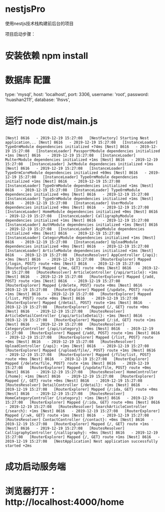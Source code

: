 # nestjsPro
使用nestjs技术栈构建前后台的项目

项目启动步骤：

# 安装依赖 npm install

# 数据库 配置
type: 'mysql',
host: 'localhost',
port: 3306,
username: 'root',
password: 'huashan211!',
database: 'lhsvs',

# 运行 node dist/main.js
## 
`[Nest] 8616   - 2019-12-19 15:27:08   [NestFactory] Starting Nest application...
[Nest] 8616   - 2019-12-19 15:27:08   [InstanceLoader] TypeOrmModule dependencies initialized +74ms
[Nest] 8616   - 2019-12-19 15:27:08   [InstanceLoader] PassportModule dependencies initialized +1ms
[Nest] 8616   - 2019-12-19 15:27:08   [InstanceLoader] MulterModule dependencies initialized +1ms
[Nest] 8616   - 2019-12-19 15:27:08   [InstanceLoader] JwtModule dependencies initialized +1ms
[Nest] 8616   - 2019-12-19 15:27:08   [InstanceLoader] TypeOrmCoreModule dependencies initialized +69ms
[Nest] 8616   - 2019-12-19 15:27:08   [InstanceLoader] TypeOrmModule dependencies initialized +1ms
[Nest] 8616   - 2019-12-19 15:27:08   [InstanceLoader] TypeOrmModule dependencies initialized +1ms
[Nest] 8616   - 2019-12-19 15:27:08   [InstanceLoader] TypeOrmModule dependencies initialized +0ms
[Nest] 8616   - 2019-12-19 15:27:08   [InstanceLoader] TypeOrmModule dependencies initialized +1ms
[Nest] 8616   - 2019-12-19 15:27:08   [InstanceLoader] UserModule dependencies initialized +0ms
[Nest] 8616   - 2019-12-19 15:27:08   [InstanceLoader] HomeModule dependencies initialized +0ms
[Nest] 8616   - 2019-12-19 15:27:08   [InstanceLoader] CalligraphyModule dependencies initialized +1ms
[Nest] 8616   - 2019-12-19 15:27:08   [InstanceLoader] AuthModule dependencies initialized +1ms
[Nest] 8616   - 2019-12-19 15:27:08   [InstanceLoader] AppModule dependencies initialized +0ms
[Nest] 8616   - 2019-12-19 15:27:08   [InstanceLoader] CategoryModule dependencies initialized +1ms
[Nest] 8616   - 2019-12-19 15:27:08   [InstanceLoader] UploadModule dependencies initialized +0ms
[Nest] 8616   - 2019-12-19 15:27:08   [InstanceLoader] ArticleModule dependencies initialized +1ms
[Nest] 8616   - 2019-12-19 15:27:08   [RoutesResolver] AppController {/api}: +3ms
[Nest] 8616   - 2019-12-19 15:27:08   [RouterExplorer] Mapped {/login, POST} route +4ms
[Nest] 8616   - 2019-12-19 15:27:08   [RouterExplorer] Mapped {/me, GET} route +0ms
[Nest] 8616   - 2019-12-19 15:27:08   [RoutesResolver] ArticleController {/api/article}: +1ms
[Nest] 8616   - 2019-12-19 15:27:08   [RouterExplorer] Mapped {/add, POST} route +1ms
[Nest] 8616   - 2019-12-19 15:27:08   [RouterExplorer] Mapped {/delete, POST} route +0ms
[Nest] 8616   - 2019-12-19 15:27:08   [RouterExplorer] Mapped {/update, POST} route +1ms
[Nest] 8616   - 2019-12-19 15:27:08   [RouterExplorer] Mapped {/list, POST} route +0ms
[Nest] 8616   - 2019-12-19 15:27:08   [RouterExplorer] Mapped {/detail, POST} route +1ms
[Nest] 8616   - 2019-12-19 15:27:08   [RouterExplorer] Mapped {/, GET} route +0ms
[Nest] 8616   - 2019-12-19 15:27:08   [RoutesResolver] ArticleDetailController {/api/articleDetail}: +1ms
[Nest] 8616   - 2019-12-19 15:27:08   [RouterExplorer] Mapped {/:id, GET} route +1ms
[Nest] 8616   - 2019-12-19 15:27:08   [RoutesResolver] CategoryController {/api/category}: +0ms
[Nest] 8616   - 2019-12-19 15:27:08   [RouterExplorer] Mapped {/add, POST} route +1ms
[Nest] 8616   - 2019-12-19 15:27:08   [RouterExplorer] Mapped {/list, POST} route +0ms
[Nest] 8616   - 2019-12-19 15:27:08   [RoutesResolver] UploadController {/api}: +1ms
[Nest] 8616   - 2019-12-19 15:27:08   [RouterExplorer] Mapped {/upload/file/, POST} route +1ms
[Nest] 8616   - 2019-12-19 15:27:08   [RouterExplorer] Mapped {/file/list, POST} route +0ms
[Nest] 8616   - 2019-12-19 15:27:08   [RouterExplorer] Mapped {/delete/file, POST} route +1ms
[Nest] 8616   - 2019-12-19 15:27:08   [RouterExplorer] Mapped {/update/file, POST} route +0ms
[Nest] 8616   - 2019-12-19 15:27:08   [RoutesResolver] HomeController {/home}: +1ms
[Nest] 8616   - 2019-12-19 15:27:08   [RouterExplorer] Mapped {/, GET} route +0ms
[Nest] 8616   - 2019-12-19 15:27:08   [RoutesResolver] DetailController {/detail}: +1ms
[Nest] 8616   - 2019-12-19 15:27:08   [RouterExplorer] Mapped {/:ida, GET} route +0ms
[Nest] 8616   - 2019-12-19 15:27:08   [RoutesResolver] HomeCategoryController {/category}: +1ms
[Nest] 8616   - 2019-12-19 15:27:08   [RouterExplorer] Mapped {/:ida, GET} route +0ms
[Nest] 8616   - 2019-12-19 15:27:08   [RoutesResolver] SearchArticleController {/search}: +1ms
[Nest] 8616   - 2019-12-19 15:27:08   [RouterExplorer] Mapped {/:wk, GET} route +1ms
[Nest] 8616   - 2019-12-19 15:27:08   [RoutesResolver] ContactController {/contact}: +0ms
[Nest] 8616   - 2019-12-19 15:27:08   [RouterExplorer] Mapped {/, GET} route +1ms
[Nest] 8616   - 2019-12-19 15:27:08   [RoutesResolver] CalligraphyController {/calligraphy}: +0ms
[Nest] 8616   - 2019-12-19 15:27:08   [RouterExplorer] Mapped {/, GET} route +1ms
[Nest] 8616   - 2019-12-19 15:27:08   [NestApplication] Nest application successfully started +2ms`
##
# 成功启动服务端

# 浏览器打开： http://localhost:4000/home
